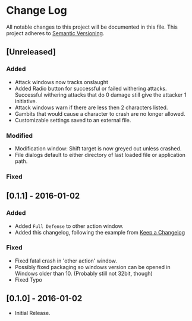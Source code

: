 # Change Log
All notable changes to this project will be documented in this file.
This project adheres to [Semantic Versioning](http://semver.org/).

## [Unreleased]
### Added
- Attack windows now tracks onslaught
- Added Radio button for successful or failed withering attacks. Successful withering attacks
that do 0 damage still give the attacker 1 initiative.
- Attack windows warn if there are less then 2 characters listed.
- Gambits that would cause a character to crash are no longer allowed.
- Customizable settings saved to an external file.
### Modified
- Modification window: Shift target is now greyed out unless crashed.
- File dialogs default to either directory of last loaded file or application path.
### Fixed



## [0.1.1] - 2016-01-02
### Added
- Added `Full Defense` to other action window.
- Added this changelog, following the example from  [Keep a Changelog](http://keepachangelog.com/)
### Fixed
- Fixed fatal crash in 'other action' window.
- Possibly fixed packaging so windows version can be opened in Windows older than 10. (Probably still not
   32bit, though)
- Fixed Typo
## [0.1.0] - 2016-01-02
  * Initial Release.

